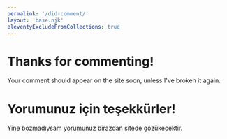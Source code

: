 ```yaml
---
permalink: '/did-comment/'
layout: 'base.njk'
eleventyExcludeFromCollections: true
---
```


# Thanks for commenting!

Your comment should appear on the site soon, unless I've broken it again.

# Yorumunuz için teşekkürler!

Yine bozmadıysam yorumunuz birazdan sitede gözükecektir.
